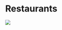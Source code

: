 # Restaurants
 <img id="expand-jump-1" 
                 src="https://sliders.dk/wp-content/themes/webamp/cache/sliders-vores-passion-d475249e.jpeg">
